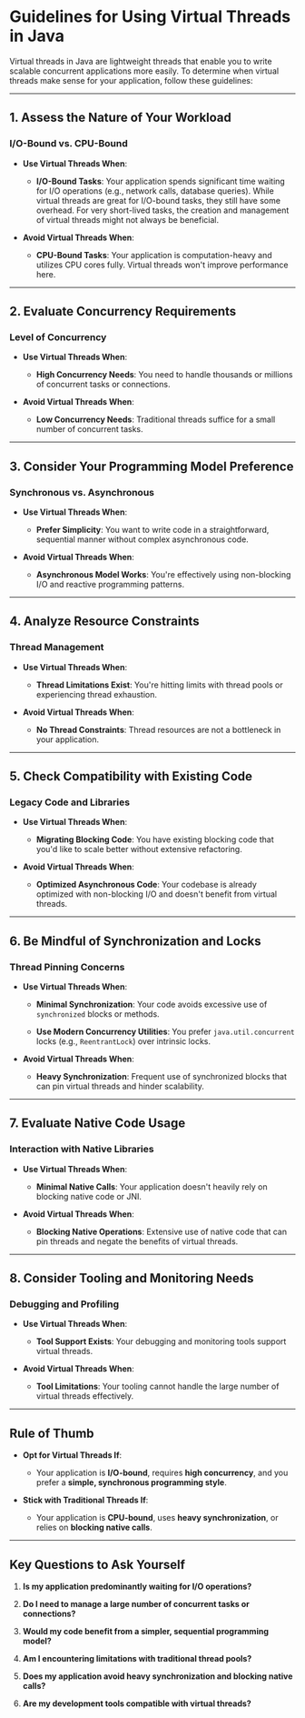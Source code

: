# Guidelines for Using Virtual Threads in Java

Virtual threads in Java are lightweight threads that enable you to write scalable concurrent applications more easily. To determine when virtual threads make sense for your application, follow these guidelines:

---

## 1. Assess the Nature of Your Workload

### **I/O-Bound vs. CPU-Bound**

-  **Use Virtual Threads When**:

    -  **I/O-Bound Tasks**: Your application spends significant time waiting for I/O operations (e.g., network calls, database queries). While virtual threads are great for I/O-bound tasks, they still have some overhead. For very short-lived tasks, the creation and management of virtual threads might not always be beneficial.

-  **Avoid Virtual Threads When**:

    -  **CPU-Bound Tasks**: Your application is computation-heavy and utilizes CPU cores fully. Virtual threads won't improve performance here.

---

## 2. Evaluate Concurrency Requirements

### **Level of Concurrency**

-  **Use Virtual Threads When**:

    -  **High Concurrency Needs**: You need to handle thousands or millions of concurrent tasks or connections.

-  **Avoid Virtual Threads When**:

    -  **Low Concurrency Needs**: Traditional threads suffice for a small number of concurrent tasks.

---

## 3. Consider Your Programming Model Preference

### **Synchronous vs. Asynchronous**

-  **Use Virtual Threads When**:

    -  **Prefer Simplicity**: You want to write code in a straightforward, sequential manner without complex asynchronous code.

-  **Avoid Virtual Threads When**:

    -  **Asynchronous Model Works**: You're effectively using non-blocking I/O and reactive programming patterns.

---

## 4. Analyze Resource Constraints

### **Thread Management**

-  **Use Virtual Threads When**:

    -  **Thread Limitations Exist**: You're hitting limits with thread pools or experiencing thread exhaustion.

-  **Avoid Virtual Threads When**:

    -  **No Thread Constraints**: Thread resources are not a bottleneck in your application.

---

## 5. Check Compatibility with Existing Code

### **Legacy Code and Libraries**

-  **Use Virtual Threads When**:

    -  **Migrating Blocking Code**: You have existing blocking code that you'd like to scale better without extensive refactoring.

-  **Avoid Virtual Threads When**:

    -  **Optimized Asynchronous Code**: Your codebase is already optimized with non-blocking I/O and doesn't benefit from virtual threads.

---

## 6. Be Mindful of Synchronization and Locks

### **Thread Pinning Concerns**

-  **Use Virtual Threads When**:

    -  **Minimal Synchronization**: Your code avoids excessive use of `synchronized` blocks or methods.

    -  **Use Modern Concurrency Utilities**: You prefer `java.util.concurrent` locks (e.g., `ReentrantLock`) over intrinsic locks.

-  **Avoid Virtual Threads When**:

    -  **Heavy Synchronization**: Frequent use of synchronized blocks that can pin virtual threads and hinder scalability.

---

## 7. Evaluate Native Code Usage

### **Interaction with Native Libraries**

-  **Use Virtual Threads When**:

    -  **Minimal Native Calls**: Your application doesn't heavily rely on blocking native code or JNI.

-  **Avoid Virtual Threads When**:

    -  **Blocking Native Operations**: Extensive use of native code that can pin threads and negate the benefits of virtual threads.

---

## 8. Consider Tooling and Monitoring Needs

### **Debugging and Profiling**

-  **Use Virtual Threads When**:

    -  **Tool Support Exists**: Your debugging and monitoring tools support virtual threads.

-  **Avoid Virtual Threads When**:

    -  **Tool Limitations**: Your tooling cannot handle the large number of virtual threads effectively.

---

## **Rule of Thumb**

-  **Opt for Virtual Threads If**:

    - Your application is **I/O-bound**, requires **high concurrency**, and you prefer a **simple, synchronous programming style**.

-  **Stick with Traditional Threads If**:

    - Your application is **CPU-bound**, uses **heavy synchronization**, or relies on **blocking native calls**.

---

## **Key Questions to Ask Yourself**

1.  **Is my application predominantly waiting for I/O operations?**

2.  **Do I need to manage a large number of concurrent tasks or connections?**

3.  **Would my code benefit from a simpler, sequential programming model?**

4.  **Am I encountering limitations with traditional thread pools?**

5.  **Does my application avoid heavy synchronization and blocking native calls?**

6.  **Are my development tools compatible with virtual threads?**